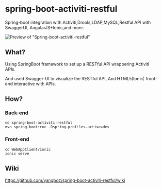 # spring-boot-activiti-restful
Spring-boot integration with Activiti,Drools,LDAP,MySQL,Restful API with SwaggerUI, AngularJS+Ionic,and more.

![Preview of "Spring-boot-activiti-restful"](https://github.com/yangboz/spring-boot-activiti-restful/blob/master/documents/SA_iTradeChatbot.jpg)

## What? ##

Using SpringBoot framework to set up a RESTful API wrappering Activiti APIs.

And used Swagger-UI to visualize the RESTful API, And HTML5(Ionic) front-end interactive with APIs.

## How? ##

### Back-end ###

```
cd spring-boot-activiti-restful 
mvn spring-boot:run -Dspring.profiles.active=dev
```

### Front-end ###

```
cd WebAppClient/Ionic 
ionic serve
```

## Wiki ##

https://github.com/yangboz/spring-boot-activiti-restful/wiki
